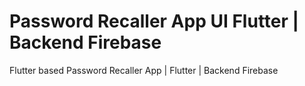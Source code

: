 # Password Recaller App UI Flutter | Backend Firebase

Flutter based Password Recaller App | Flutter | Backend Firebase






